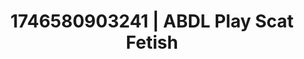 ---
categories:
- Erotic surprise
- Kinky fairytales
- AI-generated
- Mirror play
- Sensual choreography
- ASMR
- After dark play
- Cosplay
image: /assets/images/1746580903241.jpg
layout: post
seo:
  description: Featured content with high-quality Scat Fetish, ABDL Play. HD images
    available.
  keywords: Scat Fetish, ABDL Play
  og_image: /assets/images/1746580903241.jpg
  schema_type: VisualArtwork
tags:
- ABDL Play
- Scat Fetish
- '#1746580903241'
title: 1746580903241 | ABDL Play Scat Fetish
---